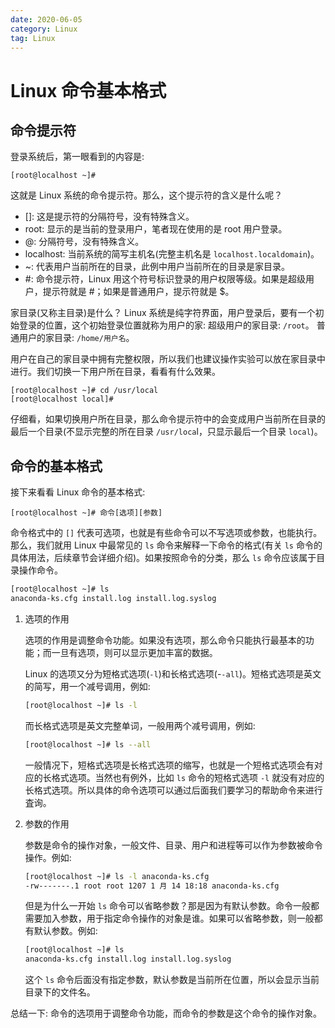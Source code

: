 ```yaml
---
date: 2020-06-05
category: Linux
tag: Linux
---
```


# Linux 命令基本格式

## 命令提示符

登录系统后，第一眼看到的内容是:

```shell-session
[root@localhost ~]#
```

这就是 Linux 系统的命令提示符。那么，这个提示符的含义是什么呢？

- \[\]: 这是提示符的分隔符号，没有特殊含义。
- root: 显示的是当前的登录用户，笔者现在使用的是 root 用户登录。
- @: 分隔符号，没有特殊含义。
- localhost: 当前系统的简写主机名(完整主机名是 `localhost.localdomain`)。
- ~: 代表用户当前所在的目录，此例中用户当前所在的目录是家目录。
- \#: 命令提示符，Linux 用这个符号标识登录的用户权限等级。如果是超级用户，提示符就是 \#；如果是普通用户，提示符就是 \$。

家目录(又称主目录)是什么？ Linux 系统是纯字符界面，用户登录后，要有一个初始登录的位置，这个初始登录位置就称为用户的家:
超级用户的家目录: `/root`。
普通用户的家目录: `/home/用户名`。

用户在自己的家目录中拥有完整权限，所以我们也建议操作实验可以放在家目录中进行。我们切换一下用户所在目录，看看有什么效果。

```shell-session
[root@localhost ~]# cd /usr/local
[root@localhost local]#
```

仔细看，如果切换用户所在目录，那么命令提示符中的会变成用户当前所在目录的最后一个目录(不显示完整的所在目录 `/usr/loca`l，只显示最后一个目录 `local`)。

## 命令的基本格式

接下来看看 Linux 命令的基本格式:

```shell-session
[root@localhost ~]# 命令[选项][参数]
```

命令格式中的 `[]` 代表可选项，也就是有些命令可以不写选项或参数，也能执行。那么，我们就用 Linux 中最常见的 `ls` 命令来解释一下命令的格式(有关 `ls` 命令的具体用法，后续章节会详细介绍)。如果按照命令的分类，那么 `ls` 命令应该属于目录操作命令。

```bash
[root@localhost ~]# ls
anaconda-ks.cfg install.log install.log.syslog
```

1. 选项的作用

   选项的作用是调整命令功能。如果没有选项，那么命令只能执行最基本的功能；而一旦有选项，则可以显示更加丰富的数据。

   Linux 的选项又分为短格式选项(`-l`)和长格式选项(-`-all`)。短格式选项是英文的简写，用一个减号调用，例如:

   ```bash
   [root@localhost ~]# ls -l
   ```

   而长格式选项是英文完整单词，一般用两个减号调用，例如:

   ```bash
   [root@localhost ~]# ls --all
   ```

   一般情况下，短格式选项是长格式选项的缩写，也就是一个短格式选项会有对应的长格式选项。当然也有例外，比如 `ls` 命令的短格式选项 `-l` 就没有对应的长格式选项。所以具体的命令选项可以通过后面我们要学习的帮助命令来进行査询。

2. 参数的作用

   参数是命令的操作对象，一般文件、目录、用户和进程等可以作为参数被命令操作。例如:

   ```bash
   [root@localhost ~]# ls -l anaconda-ks.cfg
   -rw-------.1 root root 1207 1 月 14 18:18 anaconda-ks.cfg
   ```

   但是为什么一开始 `ls` 命令可以省略参数？那是因为有默认参数。命令一般都需要加入参数，用于指定命令操作的对象是谁。如果可以省略参数，则一般都有默认参数。例如:

   ```bash
   [root@localhost ~]# ls
   anaconda-ks.cfg install.log install.log.syslog
   ```

   这个 `ls` 命令后面没有指定参数，默认参数是当前所在位置，所以会显示当前目录下的文件名。

总结一下: 命令的选项用于调整命令功能，而命令的参数是这个命令的操作对象。
